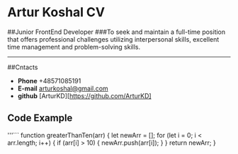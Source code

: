 # Artur Koshal CV
##Junior FrontEnd Developer
###To seek and maintain a full-time position that offers professional challenges utilizing interpersonal skills, excellent time management and problem-solving skills.
*************
##Cntacts
* **Phone** +48571085191
* **E-mail** arturkoshal@gmail.com
* **github** [ArturKD][https://github.com/ArturKD]
## Code Example 
'''```
function greaterThanTen(arr) {
  let newArr = [];
  for (let i = 0; i < arr.length; i++) {
    if (arr[i] > 10) {
      newArr.push(arr[i]);
    }
  }
  return newArr;
}
```'''

